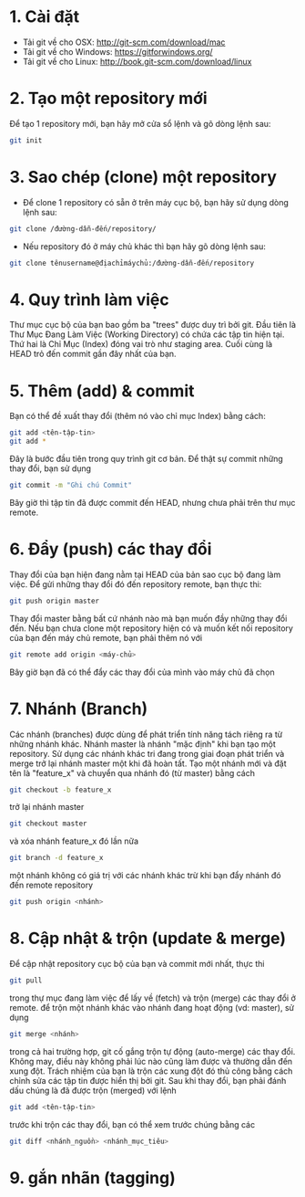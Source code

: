 # 1. Cài đặt
- Tải git về cho OSX: http://git-scm.com/download/mac
- Tải git về cho Windows: https://gitforwindows.org/
- Tải git về cho Linux: http://book.git-scm.com/download/linux
# 2. Tạo một repository mới
Để tạo 1 repository mới, bạn hãy mở cửa sổ lệnh và gõ dòng lệnh sau: 
```bash
git init
```
# 3. Sao chép (clone) một repository
- Để clone 1 repository có sẵn ở trên máy cục bộ, bạn hãy sử dụng dòng lệnh sau:
```bash
git clone /đường-dẫn-đến/repository/
```
- Nếu repository đó ở máy chủ khác thì bạn hãy gõ dòng lệnh sau:
```bash
git clone tênusername@địachỉmáychủ:/đường-dẫn-đến/repository
```
# 4. Quy trình làm việc
Thư mục cục bộ của bạn bao gồm ba "trees" được duy trì bởi git.
Đầu tiên là Thư Mục Đang Làm Việc (Working Directory) có chứa các tập tin hiện tại.
Thứ hai là Chỉ Mục (Index) đóng vai trò như staging area.
Cuối cùng là HEAD trỏ đến commit gần đây nhất của bạn.
# 5. Thêm (add) & commit
Bạn có thể đề xuất thay đổi (thêm nó vào chỉ mục Index) bằng cách:
```bash
git add <tên-tập-tin>
git add *
```
Đây là bước đầu tiên trong quy trình git cơ bản. Để thật sự commit những thay đổi, bạn sử dụng
```bash
git commit -m "Ghi chú Commit"
```
Bây giờ thì tập tin đã được commit đến HEAD, nhưng chưa phải trên thư mục remote.
# 6. Đẩy (push) các thay đổi
Thay đổi của bạn hiện đang nằm tại HEAD của bản sao cục bộ đang làm việc. Để gửi những thay đổi đó đến repository remote, bạn thực thi:
```bash
git push origin master
```
Thay đổi master bằng bất cứ nhánh nào mà bạn muốn đầy những thay đổi đến.
Nếu bạn chưa clone một repository hiện có và muốn kết nối repository của bạn đến máy chủ remote, bạn phải thêm nó với
```bash
git remote add origin <máy-chủ>
```
Bây giờ bạn đã có thể đẩy các thay đổi của mình vào máy chủ đã chọn
# 7. Nhánh (Branch)
Các nhánh (branches) được dùng để phát triển tính năng tách riêng ra từ những nhánh khác. Nhánh master là nhánh "mặc định" khi bạn tạo một repository. Sử dụng các nhánh khác tri đang trong giai đoạn phát triển và merge trở lại nhánh master một khi đã hoàn tất.
Tạo một nhánh mới và đặt tên là "feature_x" và chuyển qua nhánh đó (từ master) bằng cách
```bash
git checkout -b feature_x
```
trở lại nhánh master
```bash
git checkout master
```
và xóa nhánh feature_x đó lần nữa
```bash
git branch -d feature_x
```
một nhánh không có giá trị với các nhánh khác trừ khi bạn đẩy nhánh đó đến remote repository
```bash
git push origin <nhánh>
```
# 8. Cập nhật & trộn (update & merge)
Để cập nhật repository cục bộ của bạn và commit mới nhất, thực thi
```bash
git pull
```
trong thự mục đang làm việc để lấy về (fetch) và trộn (merge) các thay đổi ở remote.
để trộn một nhánh khác vào nhánh đang hoạt động (vd: master), sử dụng
```bash
git merge <nhánh>
```
trong cả hai trường hợp, git cố gắng trộn tự động (auto-merge) các thay đổi. Không may, điều này không phải lúc nào cũng làm được và thường dẫn đến xung đột. Trách nhiệm của bạn là trộn các xung đột đó thủ công bằng cách chỉnh sửa các tập tin được hiển thị bởi git. Sau khi thay đổi, bạn phải đánh dấu chúng là đã được trộn (merged) với lệnh
```bash
git add <tên-tập-tin>
```
trước khi trộn các thay đổi, bạn có thể xem trước chúng bằng các
```bash
git diff <nhánh_nguồn> <nhánh_mục_tiêu>
```
# 9. gắn nhãn (tagging)








